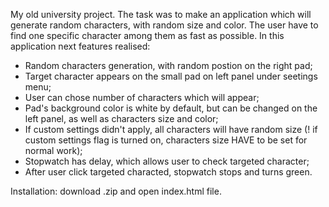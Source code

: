 My old university project.
The task was to make an application which will generate random characters, with random size and color. The user have to find one specific character among them as fast as possible. 
In this application next features realised:
  - Random characters generation, with random postion on the right pad;
  - Target character appears on the small pad on left panel under seetings menu;
  - User can chose number of characters which will appear;
  - Pad's background color is white by default, but can be changed on the left panel, as well as characters size and color;
  - If custom settings didn't apply, all characters will have random size (! if custom settings flag is turned on, characters size HAVE to be set for normal work);
  - Stopwatch has delay, which allows user to check targeted character;
  - After user click targeted characted, stopwatch stops and turns green.
    
Installation: download .zip and open index.html file.
